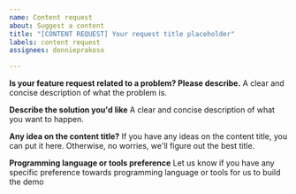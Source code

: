 ```yaml
---
name: Content request
about: Suggest a content
title: "[CONTENT REQUEST] Your request title placeholder"
labels: content request
assignees: donnieprakoso

---
```


**Is your feature request related to a problem? Please describe.**
A clear and concise description of what the problem is.

**Describe the solution you'd like**
A clear and concise description of what you want to happen.

**Any idea on the content title?**
If you have any ideas on the content title, you can put it here. Otherwise, no worries, we'll figure out the best title.

**Programming language or tools preference**
Let us know if you have any specific preference towards programming language or tools for us to build the demo
